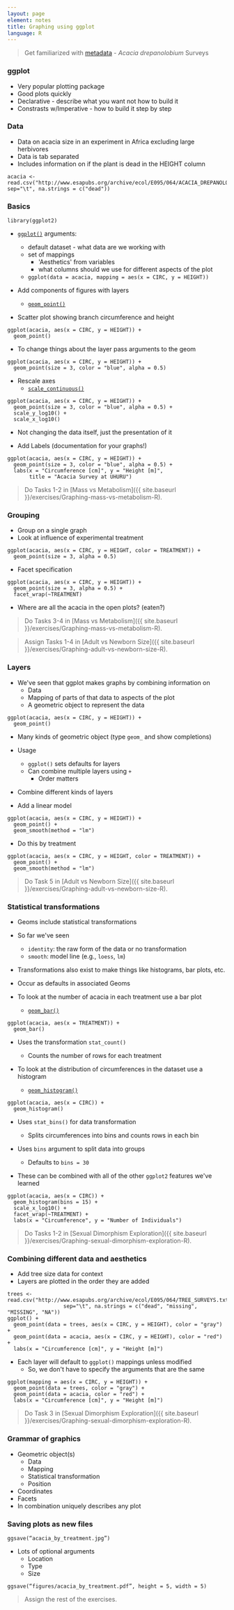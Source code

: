 ```yaml
---
layout: page
element: notes
title: Graphing using ggplot
language: R
---
```

 
> Get familiarized with [metadata](http://www.esapubs.org/archive/ecol/E095/064/metadata.php) - *Acacia drepanolobium* Surveys

### ggplot

* Very popular plotting package
* Good plots quickly
* Declarative - describe what you want not how to build it
* Constrasts w/Imperative - how to build it step by step

### Data

* Data on acacia size in an experiment in Africa excluding large herbivores
* Data is tab separated
* Includes information on if the plant is dead in the HEIGHT column

```
acacia <- read.csv("http://www.esapubs.org/archive/ecol/E095/064/ACACIA_DREPANOLOBIUM_SURVEY.txt", sep="\t", na.strings = c("dead"))
```

### Basics

```
library(ggplot2)
```

* [`ggplot()`](http://docs.ggplot2.org/current/ggplot.html) arguments:
    * default dataset - what data are we working with
    * set of mappings
        * 'Aesthetics' from variables
		* what columns should we use for different aspects of the plot
    * `ggplot(data = acacia, mapping = aes(x = CIRC, y = HEIGHT))`

* Add components of figures with layers
    * [`geom_point()`](http://docs.ggplot2.org/current/geom_point.html)

* Scatter plot showing branch circumference and height

```
ggplot(acacia, aes(x = CIRC, y = HEIGHT)) +
  geom_point()
```

* To change things about the layer pass arguments to the geom

```
ggplot(acacia, aes(x = CIRC, y = HEIGHT)) +
  geom_point(size = 3, color = "blue", alpha = 0.5)
```

* Rescale axes
    * [`scale_continuous()`](http://docs.ggplot2.org/current/scale_continuous.html)

```
ggplot(acacia, aes(x = CIRC, y = HEIGHT)) +
  geom_point(size = 3, color = "blue", alpha = 0.5) +
  scale_y_log10() +
  scale_x_log10()
```

* Not changing the data itself, just the presentation of it

* Add Labels (documentation for your graphs!)

```
ggplot(acacia, aes(x = CIRC, y = HEIGHT)) +
  geom_point(size = 3, color = "blue", alpha = 0.5) +
  labs(x = "Circumference [cm]", y = "Height [m]",
       title = "Acacia Survey at UHURU")
```

> Do Tasks 1-2 in [Mass vs Metabolism]({{ site.baseurl }}/exercises/Graphing-mass-vs-metabolism-R).

### Grouping

* Group on a single graph
* Look at influence of experimental treatment

```
ggplot(acacia, aes(x = CIRC, y = HEIGHT, color = TREATMENT)) +
  geom_point(size = 3, alpha = 0.5)
```

* Facet specification

```
ggplot(acacia, aes(x = CIRC, y = HEIGHT)) +
  geom_point(size = 3, alpha = 0.5) +
  facet_wrap(~TREATMENT)
```

* Where are all the acacia in the open plots? (eaten?)

> Do Tasks 3-4 in [Mass vs Metabolism]({{ site.baseurl }}/exercises/Graphing-mass-vs-metabolism-R).

> Assign Tasks 1-4 in [Adult vs Newborn Size]({{ site.baseurl }}/exercises/Graphing-adult-vs-newborn-size-R).

### Layers

* We've seen that ggplot makes graphs by combining information on
  * Data
  * Mapping of parts of that data to aspects of the plot
  * A geometric object to represent the data

```
ggplot(acacia, aes(x = CIRC, y = HEIGHT)) +
  geom_point()
```

* Many kinds of geometric object (type `geom_` and show completions)

* Usage
    * `ggplot()` sets defaults for layers
    * Can combine multiple layers using `+`
        * Order matters

* Combine different kinds of layers
* Add a linear model

```
ggplot(acacia, aes(x = CIRC, y = HEIGHT)) +
  geom_point() +
  geom_smooth(method = "lm")
```

* Do this by treatment

```
ggplot(acacia, aes(x = CIRC, y = HEIGHT, color = TREATMENT)) +
  geom_point() +
  geom_smooth(method = "lm")
```

> Do Task 5 in [Adult vs Newborn Size]({{ site.baseurl }}/exercises/Graphing-adult-vs-newborn-size-R).

### Statistical transformations

* Geoms include statistical transformations
* So far we've seen
    * `identity`: the raw form of the data or no transformation
    * `smooth`: model line (e.g., `loess`, `lm`)
* Transformations also exist to make things like histograms, bar plots, etc.
* Occur as defaults in associated Geoms

* To look at the number of acacia in each treatment use a bar plot
    * [`geom_bar()`](http://docs.ggplot2.org/current/geom_bar.html)

```
ggplot(acacia, aes(x = TREATMENT)) +
  geom_bar()
```

* Uses the transformation `stat_count()`
    * Counts the number of rows for each treatment

* To look at the distribution of circumferences in the dataset use a histogram
    * [`geom_histogram()`](http://docs.ggplot2.org/current/geom_histogram.html)

```
ggplot(acacia, aes(x = CIRC)) +
  geom_histogram()
```

* Uses `stat_bins()` for data transformation
    * Splits circumferences into bins and counts rows in each bin
* Uses `bins` argument to split data into groups
    * Defaults to `bins = 30`

* These can be combined with all of the other `ggplot2` features we've learned

```
ggplot(acacia, aes(x = CIRC)) +
  geom_histogram(bins = 15) +
  scale_x_log10() +
  facet_wrap(~TREATMENT) +
  labs(x = "Circumference", y = "Number of Individuals")
```

> Do Tasks 1-2 in [Sexual Dimorphism Exploration]({{ site.baseurl }}/exercises/Graphing-sexual-dimorphism-exploration-R).

### Combining different data and aesthetics

* Add tree size data for context
* Layers are plotted in the order they are added

```
trees <- read.csv("http://www.esapubs.org/archive/ecol/E095/064/TREE_SURVEYS.txt",
                  sep="\t", na.strings = c("dead", "missing", "MISSING", "NA"))
ggplot() +
  geom_point(data = trees, aes(x = CIRC, y = HEIGHT), color = "gray") +
  geom_point(data = acacia, aes(x = CIRC, y = HEIGHT), color = "red") +
  labs(x = "Circumference [cm]", y = "Height [m]")
```

* Each layer will default to `ggplot()` mappings unless modified
    * So, we don't have to specify the arguments that are the same

```
ggplot(mapping = aes(x = CIRC, y = HEIGHT)) +
  geom_point(data = trees, color = "gray") +
  geom_point(data = acacia, color = "red") +
  labs(x = "Circumference [cm]", y = "Height [m]")
```

> Do Task 3 in [Sexual Dimorphism Exploration]({{ site.baseurl }}/exercises/Graphing-sexual-dimorphism-exploration-R).

### Grammar of graphics

* Geometric object(s)
  * Data
  * Mapping
  * Statistical transformation
  * Position
* Coordinates
* Facets
* In combination uniquely describes any plot

### Saving plots as new files

```
ggsave(“acacia_by_treatment.jpg”)
```

* Lots of optional arguments
    * Location
    * Type
    * Size

```
ggsave(“figures/acacia_by_treatment.pdf”, height = 5, width = 5)
```

> Assign the rest of the exercises.